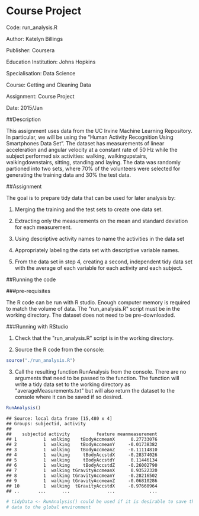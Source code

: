 # Course Project

Code: run_analysis.R

Author: Katelyn Billings

Publisher: Coursera

Education Institution: Johns Hopkins

Specialisation: Data Science

Course: Getting and Cleaning Data

Assignment: Course Project

Date: 2015/Jan

##Description

This assignment uses data from the UC Irvine Machine Learning Repository. In 
particular, we will be using the “Human Activity Recognition Using Smartphones 
Data Set”. The dataset has measurements of linear acceleration and angular
velocity at a constant rate of 50 Hz while the subject performed six activities:
walking, walkingupstairs, walkingdownstairs, sitting, standing and laying. The 
data was randomly partioned into two sets, where 70% of the volunteers were
selected for generating the training data and 30% the test data.

##Assignment

The goal is to prepare tidy data that can be used for later analysis by:

1. Merging the training and the test sets to create one data set.

2. Extracting only the measurements on the mean and standard deviation for 
each measurement. 

3. Using descriptive activity names to name the activities in the data set

4. Appropriately labeling the data set with descriptive variable names. 

5. From the data set in step 4, creating a second, independent tidy data set 
with the average of each variable for each activity and each subject.

##Running the code

###pre-requisites

The R code can be run with R studio. Enough computer memory is required to match 
the volume of data. The "run_analysis.R" script must be in the working 
directory. The dataset does not need to be pre-downloaded.

###Running with RStudio

1) Check that the "run_analysis.R" script is in the working directory.

2) Source the R code from the console:


```r
source("./run_analysis.R")
```

3) Call the resulting function RunAnalysis from the console. There are no
arguments that need to be passed to the function. The function will write a 
tidy data set to the working directory as "averageMeasurements.txt" but will
also return the dataset to the console where it can be saved if so desired. 


```r
RunAnalysis()
```

```
## Source: local data frame [15,480 x 4]
## Groups: subjectid, activity
## 
##    subjectid activity          feature meanmeasurement
## 1          1  walking    tBodyAccmeanX      0.27733076
## 2          1  walking    tBodyAccmeanY     -0.01738382
## 3          1  walking    tBodyAccmeanZ     -0.11114810
## 4          1  walking     tBodyAccstdX     -0.28374026
## 5          1  walking     tBodyAccstdY      0.11446134
## 6          1  walking     tBodyAccstdZ     -0.26002790
## 7          1  walking tGravityAccmeanX      0.93522320
## 8          1  walking tGravityAccmeanY     -0.28216502
## 9          1  walking tGravityAccmeanZ     -0.06810286
## 10         1  walking  tGravityAccstdX     -0.97660964
## ..       ...      ...              ...             ...
```

```r
# tidyData <- RunAnalysis() could be used if it is desirable to save the tidy 
# data to the global environment
```

